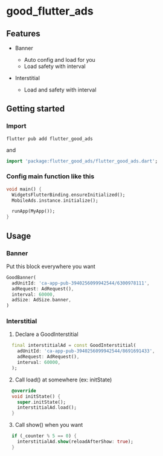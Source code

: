# good_flutter_ads

## Features

* Banner
  * Auto config and load for you
  * Load safety with interval

* Interstitial
  * Load and safety with interval 


## Getting started

### Import
```
flutter pub add flutter_good_ads
```
and
```dart
import 'package:flutter_good_ads/flutter_good_ads.dart';
```

### Config main function like this
```dart
void main() {
  WidgetsFlutterBinding.ensureInitialized();
  MobileAds.instance.initialize();

  runApp(MyApp());
}
```

## Usage

### Banner

Put this block everywhere you want

```dart
GoodBanner(
  adUnitId: 'ca-app-pub-3940256099942544/6300978111',
  adRequest: AdRequest(),
  interval: 60000,
  adSize: AdSize.banner,
)
```

### Interstitial

1. Declare a GoodInterstitial
```dart
  final interstitialAd = const GoodInterstitial(
    adUnitId: 'ca-app-pub-3940256099942544/8691691433',
    adRequest: AdRequest(),
    interval: 60000,
  );
```

2. Call load() at somewhere (ex: initState)
```dart
  @override
  void initState() {
    super.initState();
    interstitialAd.load();
  }
```

3. Call show() when you want
```dart
  if (_counter % 5 == 0) {
    interstitialAd.show(reloadAfterShow: true);
  }
```